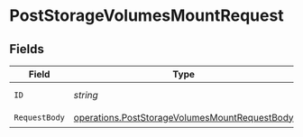 # PostStorageVolumesMountRequest


## Fields

| Field                                                                                                          | Type                                                                                                           | Required                                                                                                       | Description                                                                                                    |
| -------------------------------------------------------------------------------------------------------------- | -------------------------------------------------------------------------------------------------------------- | -------------------------------------------------------------------------------------------------------------- | -------------------------------------------------------------------------------------------------------------- |
| `ID`                                                                                                           | *string*                                                                                                       | :heavy_check_mark:                                                                                             | Volume storage ID                                                                                              |
| `RequestBody`                                                                                                  | [operations.PostStorageVolumesMountRequestBody](../../models/operations/poststoragevolumesmountrequestbody.md) | :heavy_check_mark:                                                                                             | N/A                                                                                                            |